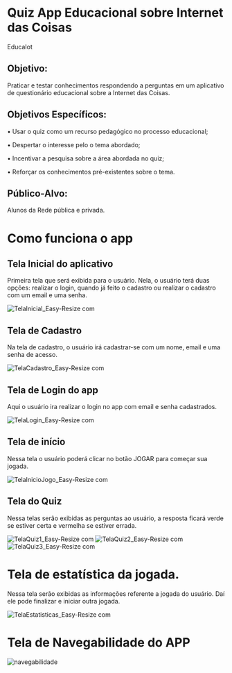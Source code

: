 # Quiz App Educacional sobre Internet das Coisas

EducaIot

## Objetivo: 

Praticar e testar conhecimentos respondendo a perguntas em um aplicativo de questionário educacional sobre a Internet das Coisas.

## Objetivos Específicos:

•	Usar o quiz como um recurso pedagógico no processo educacional;

•	Despertar o interesse pelo o tema abordado;

•	Incentivar a pesquisa sobre a área abordada no quiz;

•	Reforçar os conhecimentos pré-existentes sobre o tema.

## Público-Alvo: 

Alunos da Rede pública e privada.

# Como funciona o app

## Tela Inicial do aplicativo

Primeira tela que será exibida para o usuário. Nela, o usuário terá duas opções: realizar o login,  quando já feito o cadastro ou realizar o cadastro com um email e uma senha.

![TelaInicial_Easy-Resize com](https://user-images.githubusercontent.com/70185017/95695085-d1dc9580-0c0b-11eb-989c-bf9a0e7a55fb.jpg)

## Tela de Cadastro

Na tela de cadastro, o usuário irá cadastrar-se com um nome, email e uma senha de acesso.

![TelaCadastro_Easy-Resize com](https://user-images.githubusercontent.com/70185017/95695086-d2752c00-0c0b-11eb-96de-8b4ed8a5aa2b.jpg)

## Tela de Login do app

Aqui o usuário ira realizar o login no app com email e senha cadastrados.

![TelaLogin_Easy-Resize com](https://user-images.githubusercontent.com/70185017/95695093-d3a65900-0c0b-11eb-87d6-f15b402a0273.jpg)

## Tela de início

Nessa tela o usuário poderá clicar no botão JOGAR para começar sua jogada.

![TelaInicioJogo_Easy-Resize com](https://user-images.githubusercontent.com/70185017/95695084-d143ff00-0c0b-11eb-9122-b9344baf6424.jpg)

## Tela do Quiz

Nessa telas serão exibidas as perguntas ao usuário, a resposta ficará verde se estiver certa e vermelha se estiver errada.

![TelaQuiz1_Easy-Resize com](https://user-images.githubusercontent.com/70185017/95695092-d30dc280-0c0b-11eb-9f03-2dd6983a6f9c.jpg)
![TelaQuiz2_Easy-Resize com](https://user-images.githubusercontent.com/70185017/95695090-d30dc280-0c0b-11eb-91fb-377aee6fb1e7.jpg)
![TelaQuiz3_Easy-Resize com](https://user-images.githubusercontent.com/70185017/95695089-d2752c00-0c0b-11eb-8663-7fbaa3cd7461.jpg)

# Tela de estatística da jogada.

Nessa tela serão exibidas as informações referente a jogada do usuário. Daí ele pode finalizar e iniciar outra jogada.

![TelaEstatisticas_Easy-Resize com](https://user-images.githubusercontent.com/70185017/95695088-d2752c00-0c0b-11eb-850d-5d6f3d532c5f.jpg)

# Tela de Navegabilidade do APP

![navegabilidade](https://user-images.githubusercontent.com/70185017/95694283-9cce4400-0c07-11eb-97d4-24779c347023.PNG)

